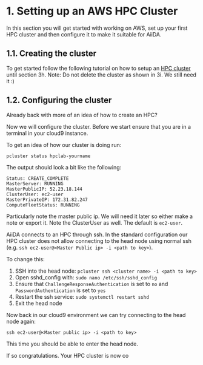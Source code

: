 # 1. Setting up an AWS HPC Cluster

In this section you will get started with working on AWS, set up your first HPC cluster and then configure it to make it suitable for AiiDA.

## 1.1. Creating the cluster
To get started follow the following tutorial on how to setup an [HPC cluster](https://www.hpcworkshops.com/03-hpc-aws-parallelcluster-workshop.html) until section 3h. Note: Do not delete the cluster as shown in 3i. We still need it :)

## 1.2. Configuring the cluster
Already back with more of an idea of how to create an HPC?

Now we will configure the cluster. Before we start ensure that you are in a terminal in your cloud9 instance.

To get an idea of how our cluster is doing run:
```
pcluster status hpclab-yourname
```
The output should look a bit like the following:
```
Status: CREATE_COMPLETE
MasterServer: RUNNING
MasterPublicIP: 52.23.18.144
ClusterUser: ec2-user
MasterPrivateIP: 172.31.82.247
ComputeFleetStatus: RUNNING
```
Particularly note the master public ip. We will need it later so either make a note or export it. Note the ClusterUser as well. The default is `ec2-user`.

AiiDA connects to an HPC through ssh. In the standard configuration our HPC cluster does not allow connecting to the head node using normal ssh (e.g. `ssh ec2-user@<Master Public ip> -i <path to key>`). 

To change this:
1. SSH into the head node: `pcluster ssh <cluster name> -i <path to key>`
2. Open sshd_config with: `sudo nano /etc/ssh/sshd_config`
3. Ensure that `ChallengeResponseAuthentication` is set to `no` and `PasswordAuthentication` is set to `yes`
4. Restart the ssh service: `sudo systemctl restart sshd`
5. Exit the head node

Now back in our cloud9 environment we can try connecting to the head node again:
```
ssh ec2-user@<Master public ip> -i <path to key>
```
This time you should be able to enter the head node.

If so congratulations. Your HPC cluster is now co
